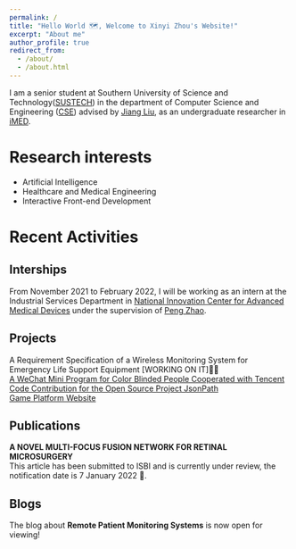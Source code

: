 ```yaml
---
permalink: /
title: "Hello World 🗺️, Welcome to Xinyi Zhou's Website!"
excerpt: "About me"
author_profile: true
redirect_from: 
  - /about/
  - /about.html
---
```


I am a senior student at Southern University of Science and Technology([SUSTECH](https://www.sustech.edu.cn/)) in the department of Computer Science and Engineering ([CSE](http://cse.sustech.edu.cn/)) advised by [Jiang Liu](https://www.sustech.edu.cn/zh/faculties/liujiang.html), as an undergraduate researcher in [iMED](http://www.imed-lab.com/).

# Research interests
- Artificial Intelligence
- Healthcare and Medical Engineering
- Interactive Front-end Development

# Recent Activities
## Interships
From November 2021 to February 2022, I will be working as an intern at the Industrial Services Department in [National Innovation Center for Advanced Medical Devices](http://nmed.org.cn/) under the supervision of [Peng Zhao](http://nmed.org.cn/Content/cxrc/kydw/2021-03/146450.html).
## Projects
A Requirement Specification of a Wireless Monitoring System for Emergency Life Support Equipment \[WORKING ON IT\]👩‍💻  
[A WeChat Mini Program for Color Blinded People Cooperated with Tencent](https://github.com/CindyChow123/Multimedia_project_2021_spring)  
[Code Contribution for the Open Source Project JsonPath](https://github.com/json-path/JsonPath/pull/694)  
[Game Platform Website](https://github.com/CindyChow123/GameCenter_2020_fall_ooad)   
## Publications
**A NOVEL MULTI-FOCUS FUSION NETWORK FOR RETINAL MICROSURGERY**   
This article has been submitted to ISBI and is currently under review, the notification date is 7 January 2022 🙏.
## Blogs
The blog about **Remote Patient Monitoring Systems** is now open for viewing!
